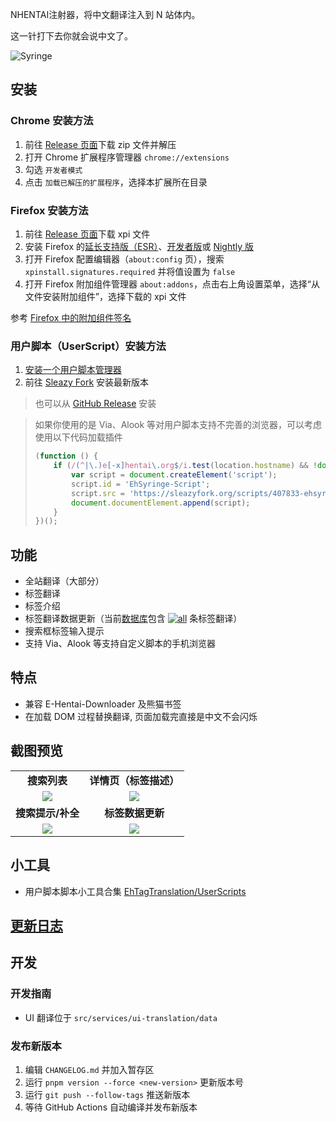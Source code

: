 NHENTAI注射器，将中文翻译注入到 N 站体内。

这一针打下去你就会说中文了。

![Syringe](https://user-images.githubusercontent.com/5716100/62419351-be9d7400-b6b0-11e9-86d3-680436973176.png)

## 安装

### Chrome 安装方法

1. 前往 [Release 页面](../../releases)下载 zip 文件并解压
2. 打开 Chrome 扩展程序管理器 `chrome://extensions`
3. 勾选 `开发者模式`
4. 点击 `加载已解压的扩展程序`，选择本扩展所在目录

### Firefox 安装方法

1. 前往 [Release 页面](../../releases)下载 xpi 文件
2. 安装 Firefox 的[延长支持版（ESR）](https://www.mozilla.org/firefox/organizations/)、[开发者版](https://www.mozilla.org/firefox/developer/)或 [Nightly 版](https://nightly.mozilla.org/)
3. 打开 Firefox 配置编辑器（`about:config` 页），搜索 `xpinstall.signatures.required` 并将值设置为 `false`
4. 打开 Firefox 附加组件管理器 `about:addons`，点击右上角设置菜单，选择“从文件安装附加组件”，选择下载的 xpi 文件

参考 [Firefox 中的附加组件签名](https://support.mozilla.org/kb/add-ons-signing-firefox#w_dalioucllleeyzgaauoeoeoakekikakneojdeeniko)

### 用户脚本（UserScript）安装方法

1. [安装一个用户脚本管理器](https://sleazyfork.org/help/installing-user-scripts)
2. 前往 [Sleazy Fork](https://sleazyfork.org/scripts/407833) 安装最新版本

> 也可以从 [GitHub Release](../../releases/latest/download/ehsyringe.user.js) 安装

> 如果你使用的是 Via、Alook 等对用户脚本支持不完善的浏览器，可以考虑使用以下代码加载插件
>
> ```js
> (function () {
>     if (/(^|\.)e[-x]hentai\.org$/i.test(location.hostname) && !document.getElementById('EhSyringe-Script')) {
>         var script = document.createElement('script');
>         script.id = 'EhSyringe-Script';
>         script.src = 'https://sleazyfork.org/scripts/407833-ehsyringe/code/EhSyringe.user.js';
>         document.documentElement.append(script);
>     }
> })();
> ```

## 功能

- 全站翻译（大部分）
- 标签翻译
- 标签介绍
- 标签翻译数据更新（当前[数据库](https://ehtt.vercel.app/list/all)包含 [![all](https://img.shields.io/endpoint?label=&color=brightgreen&url=https://ehtt.fly.dev/database/all/~badge)](https://ehtt.vercel.app/list/all) 条标签翻译）
- 搜索框标签输入提示
- 支持 Via、Alook 等支持自定义脚本的手机浏览器

## 特点

- 兼容 E-Hentai-Downloader 及熊猫书签
- 在加载 DOM 过程替换翻译, 页面加载完直接是中文不会闪烁

## 截图预览

<table style="font-weight: bold; text-align: center;">
    <tr>
        <td><strong>搜索列表</strong></td>
        <td><strong>详情页（标签描述）</strong></td>
    </tr>
    <tr>
        <td><img src="https://user-images.githubusercontent.com/13471233/110159103-356a9800-7e25-11eb-9335-233c051b3ea5.png"></td>
        <td><img src="https://user-images.githubusercontent.com/13471233/110159105-37345b80-7e25-11eb-89d6-a16ae2e8edd3.png"></td>
    </tr>
    <tr>
        <td><strong>搜索提示/补全</strong></td>
        <td><strong>标签数据更新</strong></td>
    </tr>
    <tr>
        <td><img src="https://user-images.githubusercontent.com/5716100/60812493-310b5900-a1c4-11e9-85f7-1d4212765156.gif"></td>
        <td><img src="https://user-images.githubusercontent.com/5716100/62783460-10019500-baef-11e9-8368-a48fa40dc47d.gif"></td>
    </tr>
</table>

## 小工具

- 用户脚本脚本小工具合集 [EhTagTranslation/UserScripts](../../../UserScripts)

## [更新日志](CHANGELOG.md)

## 开发

### 开发指南

- UI 翻译位于 `src/services/ui-translation/data`

### 发布新版本

1. 编辑 `CHANGELOG.md` 并加入暂存区
2. 运行 `pnpm version --force <new-version>` 更新版本号
3. 运行 `git push --follow-tags` 推送新版本
4. 等待 GitHub Actions 自动编译并发布新版本
